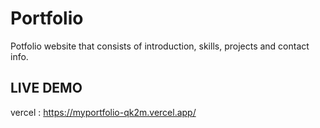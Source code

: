 # Portfolio

Potfolio website that consists of introduction, skills, projects and contact info.

## LIVE DEMO

vercel : https://myportfolio-qk2m.vercel.app/
